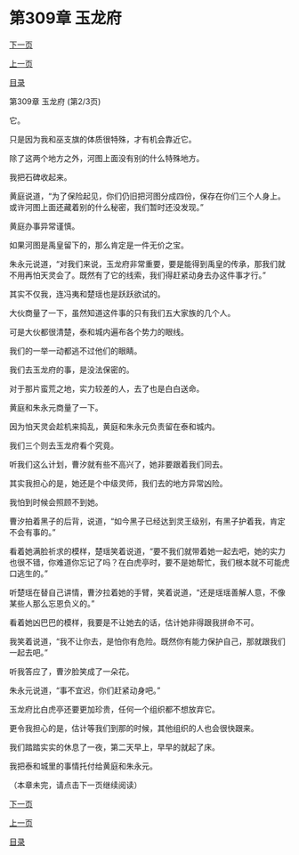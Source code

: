 <h1>第309章    玉龙府</h1>
            <div><p><a href="./926_%E7%AC%AC309%E7%AB%A0_%E7%8E%89%E9%BE%99%E5%BA%9C.md">下一页</a></p><p><a href="./924_%E7%AC%AC309%E7%AB%A0_%E7%8E%89%E9%BE%99%E5%BA%9C.md">上一页</a></p><p><a href="../">目录</a></p></div>
            <div><p>第309章    玉龙府 (第2/3页)</p><p>它。</p><p>只是因为我和巫支旗的体质很特殊，才有机会靠近它。</p><p>除了这两个地方之外，河图上面没有别的什么特殊地方。</p><p>我把石碑收起来。</p><p>黄庭说道，“为了保险起见，你们仍旧把河图分成四份，保存在你们三个人身上。或许河图上面还藏着别的什么秘密，我们暂时还没发现。”</p><p>黄庭办事异常谨慎。</p><p>如果河图是禹皇留下的，那么肯定是一件无价之宝。</p><p>朱永元说道，“对我们来说，玉龙府非常重要，要是能得到禹皇的传承，那我们就不用再怕天灵会了。既然有了它的线索，我们得赶紧动身去办这件事才行。”</p><p>其实不仅我，连冯夷和楚瑶也是跃跃欲试的。</p><p>大伙商量了一下，虽然知道这件事的只有我们五大家族的几个人。</p><p>可是大伙都很清楚，泰和城内遍布各个势力的眼线。</p><p>我们的一举一动都逃不过他们的眼睛。</p><p>我们去玉龙府的事，是没法保密的。</p><p>对于那片蛮荒之地，实力较差的人，去了也是白白送命。</p><p>黄庭和朱永元商量了一下。</p><p>因为怕天灵会趁机来捣乱，黄庭和朱永元负责留在泰和城内。</p><p>我们三个则去玉龙府看个究竟。</p><p>听我们这么计划，曹汐就有些不高兴了，她非要跟着我们同去。</p><p>其实我担心的是，她还是个中级灵师，我们去的地方异常凶险。</p><p>我怕到时候会照顾不到她。</p><p>曹汐拍着黑子的后背，说道，“如今黑子已经达到灵王级别，有黑子护着我，肯定不会有事的。”</p><p>看着她满脸祈求的模样，楚瑶笑着说道，“要不我们就带着她一起去吧，她的实力也很不错，你难道你忘记了吗？在白虎亭时，要不是她帮忙，我们根本就不可能虎口逃生的。”</p><p>听楚瑶在替自己讲情，曹汐拉着她的手臂，笑着说道，“还是瑶瑶善解人意，不像某些人那么忘恩负义的。”</p><p>看着她凶巴巴的模样，我要是不让她去的话，估计她非得跟我拼命不可。</p><p>我笑着说道，“我不让你去，是怕你有危险。既然你有能力保护自己，那就跟我们一起去吧。”</p><p>听我答应了，曹汐脸笑成了一朵花。</p><p>朱永元说道，“事不宜迟，你们赶紧动身吧。”</p><p>玉龙府比白虎亭还要更加珍贵，任何一个组织都不想放弃它。</p><p>更令我担心的是，估计等我们到那的时候，其他组织的人也会很快跟来。</p><p>我们踏踏实实的休息了一夜，第二天早上，早早的就起了床。</p><p>我把泰和城里的事情托付给黄庭和朱永元。</p><p>（本章未完，请点击下一页继续阅读）</p></div>
            <div><p><a href="./926_%E7%AC%AC309%E7%AB%A0_%E7%8E%89%E9%BE%99%E5%BA%9C.md">下一页</a></p><p><a href="./924_%E7%AC%AC309%E7%AB%A0_%E7%8E%89%E9%BE%99%E5%BA%9C.md">上一页</a></p><p><a href="../">目录</a></p></div>